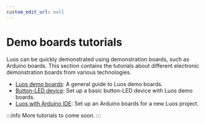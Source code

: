 ```yaml
---
custom_edit_url: null
---
```


# Demo boards tutorials

Luos can be quickly demonstrated using demonstration boards, such as Arduino boards. This section contains the tutorials about different electronic demonstration boards from various technologies.

- [Luos demo boards](/docs/tutorials/demo-boards/luos-demo-boards): A general guide to Luos demo boards.
- [Button-LED device](/docs/tutorials/demo-boards/button-led): Set up a basic button-LED device with Luos demo boards.
- [Luos with Arduino IDE](/docs/tutorials/demo-boards/arduino): Set up an Arduino boards for a new Luos project.

:::info
More tutorials to come soon.
:::
